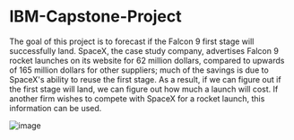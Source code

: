 # IBM-Capstone-Project

The goal of this project is to forecast if the Falcon 9 first stage will successfully land. SpaceX, the case study company, advertises Falcon 9 rocket launches on its website for 62 million dollars, compared to upwards of 165 million dollars for other suppliers; much of the savings is due to SpaceX's ability to reuse the first stage. As a result, if we can figure out if the first stage will land, we can figure out how much a launch will cost. If another firm wishes to compete with SpaceX for a rocket launch, this information can be used.

![image](https://user-images.githubusercontent.com/22597020/160487629-1bbf8091-76a1-4540-9cf5-b000cab8bcf1.png)

